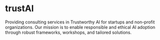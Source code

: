 # trustAI
Providing consulting services in Trustworthy AI for startups and non-profit organizations. Our mission is to enable responsible and ethical AI adoption through robust frameworks, workshops, and tailored solutions.
